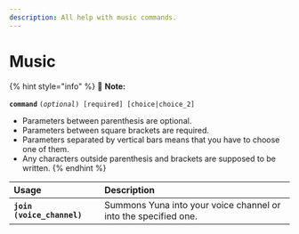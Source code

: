 ```yaml
---
description: All help with music commands.
---
```


# Music

{% hint style="info" %}
🧠 **Note:**

**`command`** `(`_`optional`_`) [required] [choice|choice_2]`

* Parameters between parenthesis are optional.
* Parameters between square brackets are required.
* Parameters separated by vertical bars means that you have to choose one of them. 
* Any characters outside parenthesis and brackets are supposed to be written.
{% endhint %}

| Usage | Description |
| :--- | :--- |
| **`join (voice_channel)`** | Summons Yuna into your voice channel or into the specified one. |



